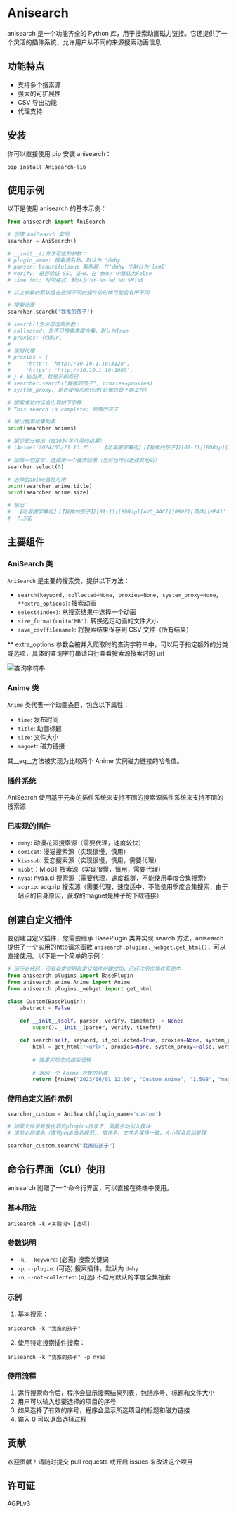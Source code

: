 # Anisearch

anisearch 是一个功能齐全的 Python 库，用于搜索动画磁力链接。它还提供了一个灵活的插件系统，允许用户从不同的来源搜索动画信息

## 功能特点

- 支持多个搜索源
- 强大的可扩展性
- CSV 导出功能
- 代理支持

## 安装

你可以直接使用 pip 安装 anisearch：

```
pip install Anisearch-lib
```

## 使用示例

以下是使用 anisearch 的基本示例：

```python
from anisearch import AniSearch

# 创建 AniSearch 实例
searcher = AniSearch()

# __init__()方法可选的参数：
# plugin_name: 搜索源名称，默认为 'dmhy'
# parser: beautifulsoup 解析器，在'dmhy'中默认为'lxml'
# verify: 是否验证 SSL 证书，在'dmhy'中默认为False
# time_fmt: 时间格式，默认为'%Y-%m-%d %H:%M:%S'

# 以上参数的默认值在选择不同的插件的时候可能会有所不同

# 搜索动画
searcher.search('我推的孩子')

# search()方法可选的参数：
# collected: 是否只搜索季度合集，默认为True
# proxies: 代理url
#
# 使用代理
# proxies = {
#     'http': 'http://10.10.1.10:3128',
#     'https': 'http://10.10.1.10:1080',
# } # 别当真，就是示例而已
# searcher.search("我推的孩子", proxies=proxies)
# system_proxy: 是否使用系统代理(好像总是不能工作)

# 搜索成功的话会出现如下字样:
# This search is complete: 我推的孩子

# 输出搜索结果列表
print(searcher.animes)

# 展示部分输出（在2024年八月的结果）
# [Anime('2024/03/21 13:25', '【动漫国字幕组】[【我推的孩子】][01-11][BDRip][AVC_AAC][1080P][简体][MP4]', '7.3GB', 'magnet:?xt=urn:btih:P76PROAB5JRUAPHIST63HGRUOMW7SEWU&dn=&tr=...

# 如果一切正常，选择第一个搜索结果（当然也可以选择其他的）
searcher.select(0)

# 选择后anime属性可用
print(searcher.anime.title)
print(searcher.anime.size)

# 输出：
# '【动漫国字幕组】[【我推的孩子】][01-11][BDRip][AVC_AAC][1080P][简体][MP4]'
# '7.3GB'
```

## 主要组件

### AniSearch 类

`AniSearch` 是主要的搜索类，提供以下方法：

- `search(keyword, collected=None, proxies=None, system_proxy=None, **extra_options)`: 搜索动画
- `select(index)`: 从搜索结果中选择一个动画
- `size_format(unit='MB')`: 转换选定动画的文件大小
- `save_csv(filename)`: 将搜索结果保存到 CSV 文件（所有结果）

** extra_options 参数会被并入爬取时的查询字符串中，可以用于指定额外的分类或选项，具体的查询字符串请自行查看搜索源搜索时的 url

![查询字符串](https://cdn.mmoe.work/img/url.png)

### Anime 类

`Anime` 类代表一个动画条目，包含以下属性：

- `time`: 发布时间
- `title`: 动画标题
- `size`: 文件大小
- `magnet`: 磁力链接

其__eq__方法被实现为比较两个 Anime 实例磁力链接的哈希值。

### 插件系统

AniSearch 使用基于元类的插件系统来支持不同的搜索源插件系统来支持不同的搜索源

### 已实现的插件

- `dmhy`: 动漫花园搜索源（需要代理，速度较快）
- `comicat`: 漫猫搜索源（实现很慢，慎用）
- `kisssub`: 爱恋搜索源（实现很慢，慎用，需要代理）
- `miobt`：MioBT 搜索源（实现很慢，慎用，需要代理）
- `nyaa`: nyaa.si 搜索源（需要代理，速度超群，不能使用季度合集搜索）
- `acgrip`: acg.rip 搜索源（需要代理，速度适中，不能使用季度合集搜索，由于站点的自身原因，获取的magnet是种子的下载链接）

## 创建自定义插件
要创建自定义插件，您需要继承 BasePlugin 类并实现 search 方法，anisearch 提供了一个实用的http请求函数 `anisearch.plugins._webget.get_html()`，可以直接使用。以下是一个简单的示例：

```python
# 运行此代码，没有异常说明自定义插件创建成功，已经注册在插件系统中
from anisearch.plugins import BasePlugin
from anisearch.anime.Anime import Anime
from anisearch.plugins._webget import get_html

class Custom(BasePlugin):
    abstract = False
    
    def __init__(self, parser, verify, timefmt) -> None:
        super().__init__(parser, verify, timefmt)

    def search(self, keyword, if_collected=True, proxies=None, system_proxy=False, **extra_options):
        html = get_html("<url>", proxies=None, system_proxy=False, verify=True)
        
        # 这里实现您的搜索逻辑
        
        # 返回一个 Anime 对象的列表
        return [Anime("2023/06/01 12:00", "Custom Anime", "1.5GB", "magnet:?xt=urn:btih:..."), ...]
```

### 使用自定义插件示例

```python
searcher_custom = AniSearch(plugin_name='custom')

# 如果文件没有放在项目plugins目录下，需要手动引入模块
# 请务必将类名（遵守pep8命名规范）、插件名、文件名保持一致，大小写会自动处理

searcher_custom.search("我推的孩子")
```

## 命令行界面（CLI）使用

anisearch 附赠了一个命令行界面，可以直接在终端中使用。

### 基本用法

```
anisearch -k <关键词> [选项]
```

### 参数说明

- `-k`, `--keyword`: (必需) 搜索关键词
- `-p`, `--plugin`: (可选) 搜索插件，默认为 `dmhy`
- `-n`, `--not-collected`: (可选) 不启用默认的季度全集搜索

### 示例

1. 基本搜索：

```
anisearch -k "我推的孩子"
```

2. 使用特定搜索插件搜索：

```
anisearch -k "我推的孩子" -p nyaa
```

### 使用流程

1. 运行搜索命令后，程序会显示搜索结果列表，包括序号、标题和文件大小
2. 用户可以输入想要选择的项目的序号
3. 如果选择了有效的序号，程序会显示所选项目的标题和磁力链接
4. 输入 0 可以退出选择过程

## 贡献

欢迎贡献！请随时提交 pull requests 或开启 issues 来改进这个项目

## 许可证

AGPLv3